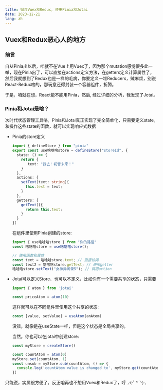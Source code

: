 ```yaml
---
title: 抛弃Vuex和Redux, 使用Pinia和Jotai
date: 2023-12-21
lang: zh
---
```


## Vuex和Redux恶心人的地方

### 前言

自从Pinia出以后，咱就不在Vue上用Vuex了，因为那个mutation感觉很多此一举，现在Pinia出了，可以直接在actions定义方法，在getters定义计算属性了，然后我就想到了Redux也是一样的毛病，你要定义一堆Reducers，贼麻烦，别说React-Redux啥的，那玩意还得封装一个容器组件，折腾。

于是，咱就在想，React能不能用Pinia，然后, 经过详细的分析，我发现了Jotai。



### Pinia和Jotai是啥？

次时代状态管理工具咯，Pinia和Jotai真正实现了完全简单化，只需要定义state，和操作这些state的函数，就可以实现响应式数据

* Pinia的store定义

  ```typescript
  import { defineStore } from "pinia"
  export const use啥啥啥store = defineStore("storeId", {
    state: () => {
      return {
         text: "我去！初音未来！"
      }
    },
    actions: {
      setText(text: string){
        this.text = text;
      }
    },
    getters: {
      getText(){
        return this.text;
      }
    }
  })
  ```

  在组件里使用Pinia创建的store:

  ```typescript
  import { use啥啥啥store } from "你的路径"
  const 啥啥啥store = use啥啥啥store();
  
  // 使用函数和属性
  const text = 啥啥啥store.text; // 直接访问
  const text2 = 啥啥啥store.getText; // 使用getter
  啥啥啥store.setText("女神异闻录5"); // 调用action
  ```

  

* Jotai可以定义Store，也可以不定义，比如你有一个需要共享的状态，只需要

  ```typescript
  import { atom } from 'jotai'

  const priceAtom = atom(10)
  ```

  这样就可以在不同组件里使用这个共享的状态:

  ```typescript
  const [value, setValue] = useAtom(anAtom)
  ```

  没错，就像是在useState一样，但是这个状态是全局共享的。

  当然，你也可以在jotai中创建store:
  ```typescript
  const myStore = createStore()

  const countAtom = atom(0)
  myStore.set(countAtom, 1)
  const unsub = myStore.sub(countAtom, () => {
    console.log('countAtom value is changed to', myStore.get(countAtom))
  })
  ```


只能说，实属很方便了，反正咱再也不想用Vuex和Redux了，哼╭(╯^╰)╮

